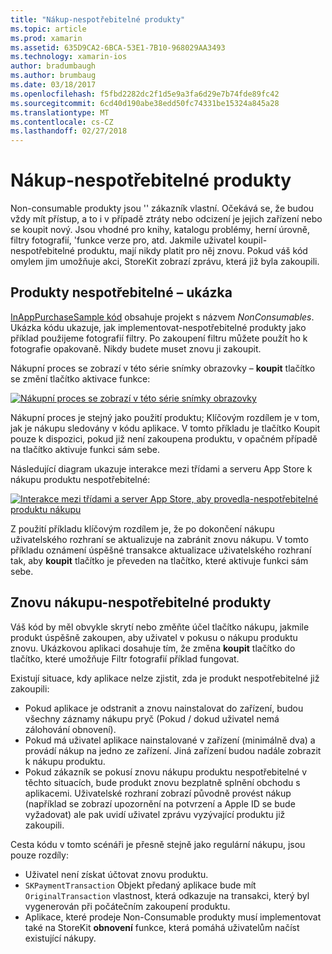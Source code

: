 ```yaml
---
title: "Nákup-nespotřebitelné produkty"
ms.topic: article
ms.prod: xamarin
ms.assetid: 635D9CA2-6BCA-53E1-7B10-968029AA3493
ms.technology: xamarin-ios
author: bradumbaugh
ms.author: brumbaug
ms.date: 03/18/2017
ms.openlocfilehash: f5fbd2282dc2f1d5e9a3fa6d29e7b74fde89fc42
ms.sourcegitcommit: 6cd40d190abe38edd50fc74331be15324a845a28
ms.translationtype: MT
ms.contentlocale: cs-CZ
ms.lasthandoff: 02/27/2018
---
```

# <a name="purchasing-non-consumable-products"></a>Nákup-nespotřebitelné produkty

Non-consumable produkty jsou '' zákazník vlastní. Očekává se, že budou vždy mít přístup, a to i v případě ztráty nebo odcizení je jejich zařízení nebo se koupit nový. Jsou vhodné pro knihy, katalogu problémy, herní úrovně, filtry fotografií, 'funkce verze pro, atd. Jakmile uživatel koupil-nespotřebitelné produktu, mají nikdy platit pro něj znovu. Pokud váš kód omylem jim umožňuje akci, StoreKit zobrazí zprávu, která již byla zakoupili.

## <a name="non-consumable-products-sample"></a>Produkty nespotřebitelné – ukázka

[InAppPurchaseSample kód](https://developer.xamarin.com/samples/monotouch/StoreKit/) obsahuje projekt s názvem *NonConsumables*. Ukázka kódu ukazuje, jak implementovat-nespotřebitelné produkty jako příklad použijeme fotografií filtry. Po zakoupení filtru můžete použít ho k fotografie opakovaně. Nikdy budete muset znovu ji zakoupit.   
   
   
   
 Nákupní proces se zobrazí v této série snímky obrazovky – **koupit** tlačítko se změní tlačítko aktivace funkce:   
   
   
   
 [ ![](purchasing-non-consumable-products-images/image34.png "Nákupní proces se zobrazí v této série snímky obrazovky")](purchasing-non-consumable-products-images/image34.png)   
   
   
   
 Nákupní proces je stejný jako použití produktu; Klíčovým rozdílem je v tom, jak je nákupu sledovány v kódu aplikace. V tomto příkladu je tlačítko Koupit pouze k dispozici, pokud již není zakoupena produktu, v opačném případě na tlačítko aktivuje funkci sám sebe.   
   
   
   

Následující diagram ukazuje interakce mezi třídami a serveru App Store k nákupu produktu nespotřebitelné:   
   
   
   
 [ ![](purchasing-non-consumable-products-images/image35.png "Interakce mezi třídami a server App Store, aby provedla-nespotřebitelné produktu nákupu")](purchasing-non-consumable-products-images/image35.png)   
   
   
   
 Z použití příkladu klíčovým rozdílem je, že po dokončení nákupu uživatelského rozhraní se aktualizuje na zabránit znovu nákupu. V tomto příkladu oznámení úspěšné transakce aktualizace uživatelského rozhraní tak, aby **koupit** tlačítko je převeden na tlačítko, které aktivuje funkci sám sebe.

## <a name="re-purchasing-non-consumable-products"></a>Znovu nákupu-nespotřebitelné produkty

Váš kód by měl obvykle skrytí nebo změňte účel tlačítko nákupu, jakmile produkt úspěšně zakoupen, aby uživatel v pokusu o nákupu produktu znovu. Ukázkovou aplikaci dosahuje tím, že změna **koupit** tlačítko do tlačítko, které umožňuje Filtr fotografií příklad fungovat.   
   
   
   
 Existují situace, kdy aplikace nelze zjistit, zda je produkt nespotřebitelné již zakoupili:

-  Pokud aplikace je odstranit a znovu nainstalovat do zařízení, budou všechny záznamy nákupu pryč (Pokud / dokud uživatel nemá zálohování obnovení). 
-  Pokud má uživatel aplikace nainstalované v zařízení (minimálně dva) a provádí nákup na jedno ze zařízení. Jiná zařízení budou nadále zobrazit k nákupu produktu. 
-  Pokud zákazník se pokusí znovu nákupu produktu nespotřebitelné v těchto situacích, bude produkt znovu bezplatně splnění obchodu s aplikacemi. Uživatelské rozhraní zobrazí původně provést nákup (například se zobrazí upozornění na potvrzení a Apple ID se bude vyžadovat) ale pak uvidí uživatel zprávu vyzývající produktu již zakoupili.  
   
   
   
 Cesta kódu v tomto scénáři je přesně stejně jako regulární nákupu, jsou pouze rozdíly:

-  Uživatel není získat účtovat znovu produktu.
-  `SKPaymentTransaction` Objekt předaný aplikace bude mít `OriginalTransaction` vlastnost, která odkazuje na transakci, který byl vygenerován při počátečním zakoupení produktu. 
-  Aplikace, které prodeje Non-Consumable produkty musí implementovat také na StoreKit **obnovení** funkce, která pomáhá uživatelům načíst existující nákupy. 
